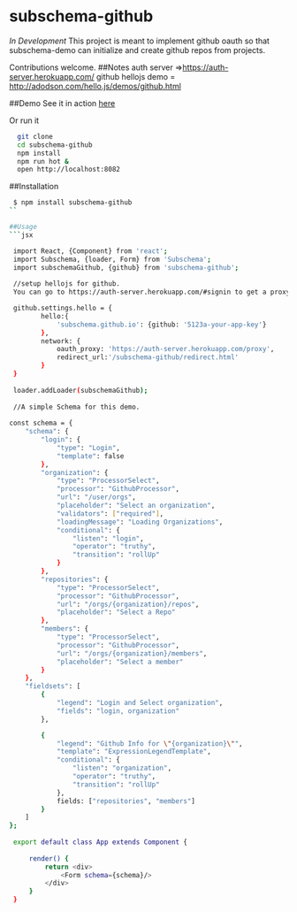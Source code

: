 subschema-github
===
*In Development*
This project is meant to implement github oauth so that subschema-demo can 
initialize and create github repos from projects.  
 
Contributions welcome.
##Notes
auth server =>https://auth-server.herokuapp.com/
github hellojs demo = http://adodson.com/hello.js/demos/github.html

##Demo
See it in action [here](https://subschema.github.io/subschema-github/)

Or run it 

```sh
  git clone 
  cd subschema-github
  npm install
  npm run hot &
  open http://localhost:8082
```

##Installation
```sh
 $ npm install subschema-github
``

##Usage
```jsx

 import React, {Component} from 'react';
 import Subschema, {loader, Form} from 'Subschema';
 import subschemaGithub, {github} from 'subschema-github';
 
 //setup hellojs for github.
 You can go to https://auth-server.herokuapp.com/#signin to get a proxy.

 github.settings.hello = {
        hello:{
            'subschema.github.io': {github: '5123a-your-app-key'}
        },
        network: {
            oauth_proxy: 'https://auth-server.herokuapp.com/proxy',
            redirect_url:'/subschema-github/redirect.html'
        }
 }
 
 loader.addLoader(subschemaGithub);
 
 //A simple Schema for this demo.
 
const schema = {
    "schema": {
        "login": {
            "type": "Login",
            "template": false
        },
        "organization": {
            "type": "ProcessorSelect",
            "processor": "GithubProcessor",
            "url": "/user/orgs",
            "placeholder": "Select an organization",
            "validators": ["required"],
            "loadingMessage": "Loading Organizations",
            "conditional": {
                "listen": "login",
                "operator": "truthy",
                "transition": "rollUp"
            }
        },
        "repositories": {
            "type": "ProcessorSelect",
            "processor": "GithubProcessor",
            "url": "/orgs/{organization}/repos",
            "placeholder": "Select a Repo"
        },
        "members": {
            "type": "ProcessorSelect",
            "processor": "GithubProcessor",
            "url": "/orgs/{organization}/members",
            "placeholder": "Select a member"
        }
    },
    "fieldsets": [
        {
            "legend": "Login and Select organization",
            "fields": "login, organization"
        },

        {
            "legend": "Github Info for \"{organization}\"",
            "template": "ExpressionLegendTemplate",
            "conditional": {
                "listen": "organization",
                "operator": "truthy",
                "transition": "rollUp"
            },
            fields: ["repositories", "members"]
        }
    ]
};
 
 export default class App extends Component {
 
     render() {
         return <div>
             <Form schema={schema}/>
         </div>
     }
 }


  
```